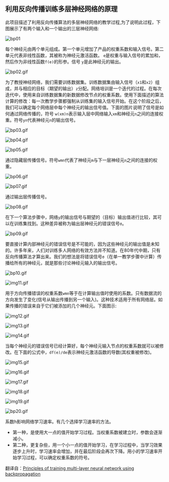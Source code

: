 ## 利用反向传播训练多层神经网络的原理

此项目描述了利用反向传播算法的多层神经网络的教学过程,为了说明此过程，下图展示了有两个输入和一个输出的三层神经网络:

![bp01](https://i.imgur.com/h5uAE50.gif)

每个神经元由两个单元组成。第一个单元增加了产品的权重系数和输入信号。第二单元代表非线性函数，其被称为神经元激活函数。
`e`是权重与输入信号的累加和，然后作为非线性函数`f(e)`的形参。信号 `y`是此神经元的输出。

![bp02.gif](https://i.imgur.com/MJzWHXj.gif)

为了教授神经网络，我们需要训练数据集。训练数据集由输入信号（`x1`和`x2`）组成，并与相应的目标（期望的输出）`z`分配。网络培训是一个迭代的过程。在每次迭代中，使用来自训练数据集的新数据修改节点的权重系数。使用下面描述的算法计算的修改：每一次教学步骤都强制从训练集的输入信号开始。在这个阶段之后，我们可以确定每个网络层中每个神经元的输出信号值。下面的图片说明了信号是如何通过网络传播的，符号 `w(xm)n`表示输入层中网络输入`xm`和神经元`n`之间的连接权重。符号`yn`代表神经元`n`的输出信号。

![bp03.gif](https://i.imgur.com/QmLs6ar.gif)

![bp04.gif](https://i.imgur.com/dlPi05E.gif)

![bp05.gif](https://i.imgur.com/xQpf1Zg.gif)

通过隐藏层传播信号。符号`wmn`代表了神经元`m`与下一层神经元`n`之间的连接的权重。

![bp06.gif](https://i.imgur.com/GAuLlL4.gif)

![bp07.gif](https://i.imgur.com/voaSW75.gif)

通过输出层传播信号。

![bp08.gif](https://i.imgur.com/XcJ8giS.gif)

在下一个算法步骤中，网络`y`的输出信号与期望的（目标）输出值进行比较，其可以在训练集找到。这种差异被称为输出层神经元的错误信号`σ`。

![bp09.gif](https://i.imgur.com/7Ers9RD.gif)

要直接计算内部神经元的错误信号是不可能的，因为这些神经元的输出值是未知的。许多年来，人们对训练多人网络的有效方法并不知道。在80年代中期，只有反向传播算法才算出来。我们的想法是将错误信号`σ`（在单一教学步骤中计算）传播给所有的神经元，就是那些讨论神经元输入的输出信号。

![bp10.gif](https://i.imgur.com/3BpX1pQ.gif)

![img11.gif](https://i.imgur.com/ZTEZQWV.gif)

用于方向传播错误的权重系数`wmn`等于在计算输出值时使用的系数。只有数据流的方向发生了变化(信号从输出传播到另一个输入)。这种技术适用于所有网络层。如果传播的错误来自于它们被添加的几个神经元。下面图示:

![img12.gif](https://i.imgur.com/4JXEUCl.gif)

![img13.gif](https://i.imgur.com/SR2UuCs.gif)

![img14.gif](https://i.imgur.com/JxRDdi7.gif)

当每个神经元的错误信号已经计算好，每个神经元输入节点的权重系数就可以被修改。在下面的公式中，`df(e)/de`表示神经元激活函数的导数(其权重被修改)。

![img15.gif](https://i.imgur.com/OS9BK9C.gif)

![img16.gif](https://i.imgur.com/QnNQLRJ.gif)

![img17.gif](https://i.imgur.com/8ZwxttM.gif)

![img18.gif](https://i.imgur.com/jfy497D.gif)

![img19.gif](https://i.imgur.com/ioX5SqL.gif)

![bp20.gif](https://i.imgur.com/9CNRrXB.gif)

系数h影响网络学习速率。有几个选择学习速率的方法。
- 第一种，是使用大一点的值开始学习过程。当权重系数被建立时，参数会逐渐减小。
- 第二种，更复杂些，用一个小一点的值开始学习，在学习过程中，当学习效果逐步上升时，学习速率会增加，并在最后阶段会再次下降。用小的学习速率开始学习过程，可以确定权重系数的符号。

翻译自：[Principles of training multi-layer neural network using backpropagation](http://galaxy.agh.edu.pl/~vlsi/AI/backp_t_en/backprop.html "Principles of training multi-layer neural network using backpropagation")